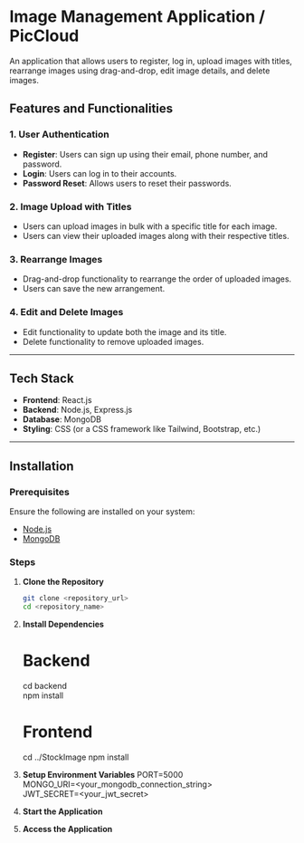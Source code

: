 # Image Management Application  / PicCloud

An application that allows users to register, log in, upload images with titles, rearrange images using drag-and-drop, edit image details, and delete images.  

## Features and Functionalities  

### 1. User Authentication  
- **Register**: Users can sign up using their email, phone number, and password.  
- **Login**: Users can log in to their accounts.  
- **Password Reset**: Allows users to reset their passwords.  

### 2. Image Upload with Titles  
- Users can upload images in bulk with a specific title for each image.  
- Users can view their uploaded images along with their respective titles.  

### 3. Rearrange Images  
- Drag-and-drop functionality to rearrange the order of uploaded images.  
- Users can save the new arrangement.  

### 4. Edit and Delete Images  
- Edit functionality to update both the image and its title.  
- Delete functionality to remove uploaded images.  

---

## Tech Stack  

- **Frontend**: React.js  
- **Backend**: Node.js, Express.js  
- **Database**: MongoDB  
- **Styling**: CSS (or a CSS framework like Tailwind, Bootstrap, etc.)  

---

## Installation  

### Prerequisites  
Ensure the following are installed on your system:  
- [Node.js](https://nodejs.org/)  
- [MongoDB](https://www.mongodb.com/)  

### Steps  

1. **Clone the Repository**  
   ```bash  
   git clone <repository_url>  
   cd <repository_name>  
2. **Install Dependencies**
    # Backend  
    cd backend  
    npm install  

    # Frontend  
    cd ../StockImage 
    npm install
   
4. **Setup Environment Variables**
     PORT=5000  
    MONGO_URI=<your_mongodb_connection_string>  
    JWT_SECRET=<your_jwt_secret>

5. **Start the Application**
6. **Access the Application**
